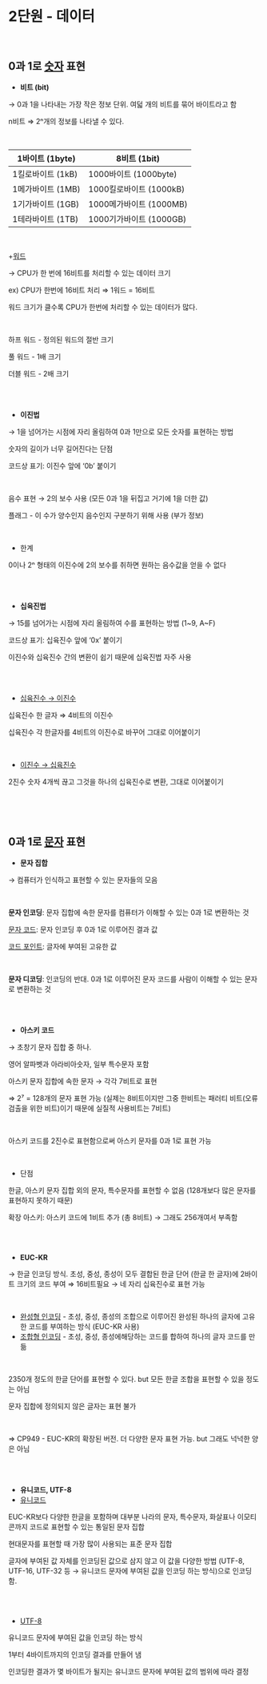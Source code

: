 # 2단원 - 데이터
<br>

## 0과 1로 <ins>숫자</ins> 표현

- **비트 (bit)**

→ 0과 1을 나타내는 가장 작은 정보 단위. 여덟 개의 비트를 묶어 바이트라고 함

n비트 ⇒ 2ⁿ개의 정보를 나타낼 수 있다.

<br>

| 1바이트 (1byte) | 8비트 (1bit) |
| --- | --- |
| 1킬로바이트 (1kB) | 1000바이트 (1000byte) |
| 1메가바이트 (1MB) | 1000킬로바이트 (1000kB) |
| 1기가바이트 (1GB) | 1000메가바이트 (1000MB) |
| 1테라바이트 (1TB) | 1000기가바이트 (1000GB) |

<br>

+<ins>워드</ins>

→ CPU가 한 번에 16비트를 처리할 수 있는 데이터 크기

ex) CPU가 한번에 16비트 처리 ⇒ 1워드 = 16비트

워드 크기가 클수록 CPU가 한번에 처리할 수 있는 데이터가 많다.

<br>

하프 워드 - 정의된 워드의 절반 크기

풀 워드 - 1배 크기

더블 워드 - 2배 크기

<br>
<br>

- **이진법**

→ 1을 넘어가는 시점에 자리 올림하여 0과 1만으로 모든 숫자를 표현하는 방법

숫자의 길이가 너무 길어진다는 단점

코드상 표기: 이진수 앞에 ‘0b’ 붙이기

<br>

음수 표현 → 2의 보수 사용 (모든 0과 1을 뒤집고 거기에 1을 더한 값)

플래그 - 이 수가 양수인지 음수인지 구분하기 위해 사용 (부가 정보)

<br>

- 한계

0이나 2ⁿ 형태의 이진수에 2의 보수를 취하면 원하는 음수값을 얻을 수 없다

<br>
<br>

- **십육진법**

→ 15를 넘어가는 시점에 자리 올림하여 수를 표현하는 방법 (1~9, A~F)

코드상 표기: 십육진수 앞에 ‘0x’ 붙이기

이진수와 십육진수 간의 변환이 쉽기 때문에 십육진법 자주 사용

<br>
<br>

- <ins>십육진수 → 이진수</ins>

십육진수 한 글자 ⇒ 4비트의 이진수

십육진수 각 한글자를 4비트의 이진수로 바꾸어 그대로 이어붙이기

<br>

- <ins>이진수 → 십육진수</ins>

2진수 숫자 4개씩 끊고 그것을 하나의 십육진수로 변환, 그대로 이어붙이기

<br>
<br>
<br>

## 0과 1로 <ins>문자</ins> 표현

- **문자 집합**

→ 컴퓨터가 인식하고 표현할 수 있는 문자들의 모음

<br>

**문자 인코딩**: 문자 집합에 속한 문자를 컴퓨터가 이해할 수 있는 0과 1로 변환하는 것

<ins>문자 코드</ins>: 문자 인코딩 후 0과 1로 이루어진 결과 값

<ins>코드 포인트</ins>: 글자에 부여된 고유한 값

<br>

**문자 디코딩**: 인코딩의 반대. 0과 1로 이루어진 문자 코드를 사람이 이해할 수 있는 문자로 변환하는 것

<br>
<br>

- **아스키 코드**

→ 초창기 문자 집합 중 하나.

영어 알파벳과 아라비아숫자, 일부 특수문자 포함

아스키 문자 집합에 속한 문자 → 각각 7비트로 표현

⇒ 2⁷ = 128개의 문자 표현 가능 (실제는 8비트이지만 그중 한비트는 패러티 비트(오류검출을 위한 비트)이기 때문에 실질적 사용비트는 7비트)

<br>

아스키 코드를 2진수로 표현함으로써 아스키 문자를 0과 1로 표현 가능

<br>

- 단점

한글, 아스키 문자 집합 외의 문자, 특수문자를 표현할 수 없음 (128개보다 많은 문자를 표현하지 못하기 때문)

확장 아스키: 아스키 코드에 1비트 추가 (총 8비트) → 그래도 256개여서 부족함

<br>
<br>

- **EUC-KR**

→ 한글 인코딩 방식. 초성, 중성, 종성이 모두 결합된 한글 단어 (한글 한 글자)에 2바이트 크기의 코드 부여 ⇒ 16비트필요 → 네 자리 십육진수로 표현 가능

<br>

- <ins>완성형 인코딩</ins> - 초성, 중성, 종성의 조합으로 이루어진 완성된 하나의 글자에 고유한 코드를 부여하는 방식 (EUC-KR 사용)
- <ins>조합형 인코딩</ins> - 초성, 중성, 종성에해당하는 코드를 합하여 하나의 글자 코드를 만듦

<br>

2350개 정도의 한글 단어를 표현할 수 있다.  but 모든 한글 조합을 표현할 수 있을 정도는 아님

문자 집합에 정의되지 않은 글자는 표현 불가

<br>

⇒ CP949 - EUC-KR의 확장된 버전. 더 다양한 문자 표현 가능. but 그래도 넉넉한 양은 아님

<br>
<br>

- **유니코드, UTF-8**
- <ins>유니코드</ins>

EUC-KR보다 다양한 한글을 포함하며 대부분 나라의 문자, 특수문자, 화살표나 이모티콘까지 코드로 표현할 수 있는 통일된 문자 집합

현대문자를 표현할 때 가장 많이 사용되는 표준 문자 집합

글자에 부여된 값 자체를 인코딩된 값으로 삼지 않고 이 값을 다양한 방법 (UTF-8, UTF-16, UTF-32 등 → 유니코드 문자에 부여된 값을 인코딩 하는 방식)으로 인코딩 함.

<br>
<br>

- <ins>UTF-8</ins>

유니코드 문자에 부여된 값을 인코딩 하는 방식

1부터 4바이트까지의 인코딩 결과를 만들어 냄

인코딩한 결과가 몇 바이트가 될지는 유니코드 문자에 부여된 값의 범위에 따라 결정